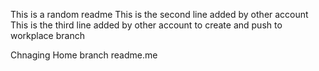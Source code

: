 This is a random readme
This is the second line added by other account
This is the third line added by other account to create and push to workplace branch

Chnaging Home branch readme.me